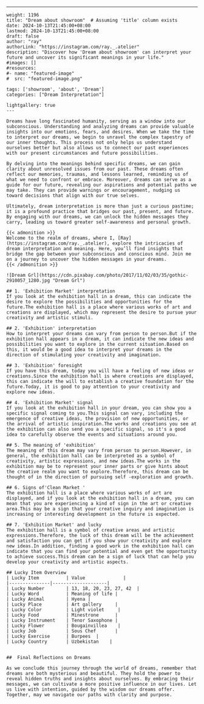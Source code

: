 ---
    weight: 1196
    title: "Dream about showroom"  # Assuming 'title' column exists
    date: 2024-10-13T21:45:00+08:00
    lastmod: 2024-10-13T21:45:00+08:00
    draft: false
    author: "ray"
    authorLink: "https://instagram.com/ray._.atelier"
    description: "Discover how 'Dream about showroom' can interpret your future and uncover its significant meanings in your life."
    #images: []
    #resources:
    #- name: "featured-image"
    #  src: "featured-image.png"
    
    tags: ['showroom', 'about', 'Dream']
    categories: ["Dream Interpretation"]
    
    lightgallery: true
    ---
    
    Dreams have long fascinated humanity, serving as a window into our subconscious. Understanding and analyzing dreams can provide valuable insights into our emotions, fears, and desires. When we take the time to interpret our dreams, we begin to unravel the complex tapestry of our inner thoughts. This process not only helps us understand ourselves better but also allows us to connect our past experiences with our present circumstances and future possibilities.
    
    By delving into the meanings behind specific dreams, we can gain clarity about unresolved issues from our past. These dreams often reflect our memories, traumas, and lessons learned, reminding us of what we need to confront or embrace. Moreover, dreams can serve as a guide for our future, revealing our aspirations and potential paths we may take. They can provide warnings or encouragement, nudging us toward decisions that align with our true selves.
    
    Ultimately, dream interpretation is more than just a curious pastime; it is a profound practice that bridges our past, present, and future. By engaging with our dreams, we can unlock the hidden messages they carry, leading us toward greater self-awareness and personal growth.
    
    {{< admonition >}}
    Welcome to the realm of dreams, where I, [Ray](https://instagram.com/ray._.atelier), explore the intricacies of dream interpretation and meaning. Here, you’ll find insights that bridge the gap between your subconscious and conscious mind. Join me on a journey to uncover the hidden messages in your dreams.
    {{< /admonition >}}
    
    ![Dream Grl](https://cdn.pixabay.com/photo/2017/11/02/03/35/gothic-2910057_1280.jpg "Dream Grl")
    
    ## 1. 'Exhibition Market' interpretation
    If you look at the exhibition hall in a dream, this can indicate the desire to explore the possibilities and opportunities for the future.The exhibition hall is a place where various works of art and creations are displayed, which may represent the desire to pursue your creativity and artistic stimuli.
    
    ## 2. 'Exhibition' interpretation
    How to interpret your dreams can vary from person to person.But if the exhibition hall appears in a dream, it can indicate the new ideas and possibilities you want to explore in the current situation.Based on this, it would be a good idea to interpret your dreams in the direction of stimulating your creativity and imagination.
    
    ## 3. 'Exhibition' foresight
    If you have this dream, today you will have a feeling of new ideas or creations.Since the exhibition hall is where creations are displayed, this can indicate the will to establish a creative foundation for the future.Today, it is good to pay attention to your creativity and explore new ideas.
    
    ## 4. 'Exhibition Market' signal
    If you look at the exhibition hall in your dream, you can show you a specific signal coming to you.This signal can vary, including the emergence of creative ideas, the provision of new opportunities, or the arrival of artistic inspiration.The works and creations you see at the exhibition can also send you a specific signal, so it's a good idea to carefully observe the events and situations around you.
    
    ## 5. The meaning of 'exhibition'
    The meaning of this dream may vary from person to person.However, in general, the exhibition hall can be interpreted as a symbol of creativity, artistic expressions, and new ideas.The works in the exhibition may be to represent your inner parts or give hints about the creative realm you want to explore.Therefore, this dream can be thought of in the direction of pursuing self -exploration and growth.
    
    ## 6. Signs of'Clean Market '
    The exhibition hall is a place where various works of art are displayed, and if you look at the exhibition hall in a dream, you can mean that you are experiencing a kind of sign in the art or creative area.This may be a sign that your creative inquiry and imagination is increasing or interesting development in the future is expected.
    
    ## 7. 'Exhibition Market' and lucky
    The exhibition hall is a symbol of creative areas and artistic expressions.Therefore, the luck of this dream will be the achievement and satisfaction you can get if you show your creativity and explore new ideas.In addition, finding a good work in the exhibition hall can indicate that you can find your potential and even get the opportunity to achieve success.This dream can be a sign of luck that can help you develop your creativity and artistic aspects.
    
    ## Lucky Item Overview
    | Lucky Item          | Value              |
    |---------------|--------------------|
    | Lucky Number        | 13, 18, 20, 23, 27, 42  |
    | Lucky Word          | Meaning of life |
    | Lucky Animal        | Hyena |
    | Lucky Place         | Art gallery     |
    | Lucky Color         | Light violet     |
    | Lucky Food          | Minestrone      |
    | Lucky Instrument    | Tenor Saxophone |
    | Lucky Flower        | Bougainvillea    |
    | Lucky Job           | Sous Chef       |
    | Lucky Exercise      | Burpees  |
    | Lucky Country       | Uzbekistan    |
    
    
    ##  Final Reflections on Dreams
    
    As we conclude this journey through the world of dreams, remember that dreams are both mysterious and beautiful. They hold the power to reveal hidden truths and insights about ourselves. By embracing their messages, we can cultivate a more positive influence in our lives. Let us live with intention, guided by the wisdom our dreams offer. Together, may we navigate our paths with clarity and purpose.
    